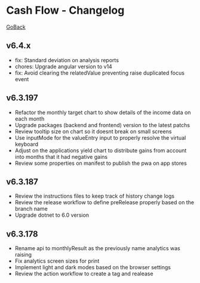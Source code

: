 # Cash Flow - Changelog
[GoBack](../README.md)  

## v6.4.x
- fix: Standard deviation on analysis reports
- chores: Upgrade angular version to v14
- fix: Avoid clearing the relatedValue preventing raise duplicated focus event

## v6.3.197
- Refactor the monthly target chart to show details of the income data on each month
- Upgrade packages (backend and frontend) version to the latest patchs
- Review tooltip size on chart so it doesnt break on small screens
- Use inputMode for the valueEntry input to properly resolve the virtual keyboard
- Adjust on the applications yield chart to distribute gains from account into months that it had negative gains
- Review some properties on manifest to publish the pwa on app stores

## v6.3.187
- Review the instructions files to keep track of history change logs
- Review the release workflow to define preRelease properly based on the branch name
- Upgrade dotnet to 6.0 version

## v6.3.178
- Rename api to monthlyResult as the previously name analytics was raising
- Fix analytics screen sizes for print
- Implement light and dark modes based on the browser settings
- Review the action workflow to create a tag and realease
